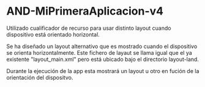 # AND-MiPrimeraAplicacion-v4
Utilizado cualificador de recurso para usar distinto layout cuando dispositivo está orientado horizontal.

Se ha diseñado un layout alternativo que es mostrado cuando el dispositivo se orienta horizontalmente.
Este fichero de layaut se llama igual que el ya existente "layout_main.xml" pero está ubicado bajo el directorio layout-land.

Durante la ejecución de la app esta mostrará un layout u otro en fución de la orientación del dispositvo.
